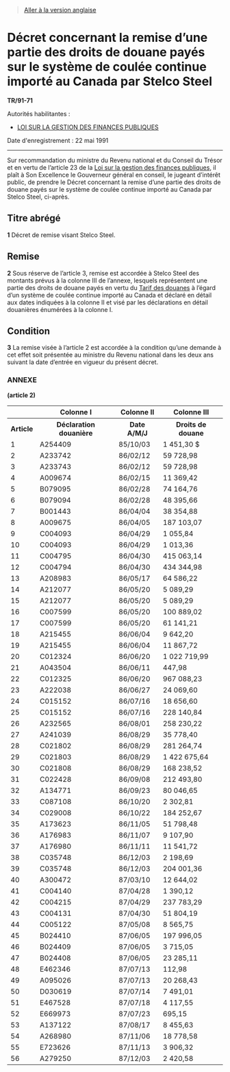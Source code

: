 > [Aller à la version anglaise](/en/Regulations/Statutory%20Instruments/91/71.md)

# Décret concernant la remise d’une partie des droits de douane payés sur le système de coulée continue importé au Canada par Stelco Steel

**TR/91-71**

Autorités habilitantes : 
- [LOI SUR LA GESTION DES FINANCES PUBLIQUES](/fr/Lois/Lois%20révisées%20du%20Canada/F/F-11.md)

Date d'enregistrement : 22 mai 1991

----------

Sur recommandation du ministre du Revenu national et du Conseil du Trésor et en vertu de l’article 23 de la [Loi sur la gestion des finances publiques](/fr/Lois/Lois%20révisées%20du%20Canada/F/F-11.md), il plaît à Son Excellence le Gouverneur général en conseil, le jugeant d’intérêt public, de prendre le Décret concernant la remise d’une partie des droits de douane payés sur le système de coulée continue importé au Canada par Stelco Steel, ci-après.




## Titre abrégé


**1** Décret de remise visant Stelco Steel.




## Remise


**2** Sous réserve de l’article 3, remise est accordée à Stelco Steel des montants prévus à la colonne III de l’annexe, lesquels représentent une partie des droits de douane payés en vertu du [Tarif des douanes](/fr/Lois/Lois%20du%20Canada/1997/ch.%2036.md) à l’égard d’un système de coulée continue importé au Canada et déclaré en détail aux dates indiquées à la colonne II et visé par les déclarations en détail douanières énumérées à la colonne I.




## Condition


**3** La remise visée à l’article 2 est accordée à la condition qu’une demande à cet effet soit présentée au ministre du Revenu national dans les deux ans suivant la date d’entrée en vigueur du présent décret.




### **ANNEXE** 
**(article 2)**
<table>
<tr>
<th></th>
<th>Colonne I</th>
<th>Colonne II</th>
<th>Colonne III</th>
</tr>
<tr>
<th>Article</th>
<th>Déclaration douanière</th>
<th>Date A/M/J</th>
<th>Droits de douane</th>
</tr>
<tr>
<td>1</td>
<td>A254409</td>
<td>85/10/03</td>
<td>1 451,30 $</td>
</tr>
<tr>
<td>2</td>
<td>A233742</td>
<td>86/02/12</td>
<td>59 728,98</td>
</tr>
<tr>
<td>3</td>
<td>A233743</td>
<td>86/02/12</td>
<td>59 728,98</td>
</tr>
<tr>
<td>4</td>
<td>A009674</td>
<td>86/02/15</td>
<td>11 369,42</td>
</tr>
<tr>
<td>5</td>
<td>B079095</td>
<td>86/02/28</td>
<td>74 164,76</td>
</tr>
<tr>
<td>6</td>
<td>B079094</td>
<td>86/02/28</td>
<td>48 395,66</td>
</tr>
<tr>
<td>7</td>
<td>B001443</td>
<td>86/04/04</td>
<td>38 354,88</td>
</tr>
<tr>
<td>8</td>
<td>A009675</td>
<td>86/04/05</td>
<td>187 103,07</td>
</tr>
<tr>
<td>9</td>
<td>C004093</td>
<td>86/04/29</td>
<td>1 055,84</td>
</tr>
<tr>
<td>10</td>
<td>C004093</td>
<td>86/04/29</td>
<td>1 013,36</td>
</tr>
<tr>
<td>11</td>
<td>C004795</td>
<td>86/04/30</td>
<td>415 063,14</td>
</tr>
<tr>
<td>12</td>
<td>C004794</td>
<td>86/04/30</td>
<td>434 344,98</td>
</tr>
<tr>
<td>13</td>
<td>A208983</td>
<td>86/05/17</td>
<td>64 586,22</td>
</tr>
<tr>
<td>14</td>
<td>A212077</td>
<td>86/05/20</td>
<td>5 089,29</td>
</tr>
<tr>
<td>15</td>
<td>A212077</td>
<td>86/05/20</td>
<td>5 089,29</td>
</tr>
<tr>
<td>16</td>
<td>C007599</td>
<td>86/05/20</td>
<td>100 889,02</td>
</tr>
<tr>
<td>17</td>
<td>C007599</td>
<td>86/05/20</td>
<td>61 141,21</td>
</tr>
<tr>
<td>18</td>
<td>A215455</td>
<td>86/06/04</td>
<td>9 642,20</td>
</tr>
<tr>
<td>19</td>
<td>A215455</td>
<td>86/06/04</td>
<td>11 867,72</td>
</tr>
<tr>
<td>20</td>
<td>C012324</td>
<td>86/06/20</td>
<td>1 022 719,99</td>
</tr>
<tr>
<td>21</td>
<td>A043504</td>
<td>86/06/11</td>
<td>447,98</td>
</tr>
<tr>
<td>22</td>
<td>C012325</td>
<td>86/06/20</td>
<td>967 088,23</td>
</tr>
<tr>
<td>23</td>
<td>A222038</td>
<td>86/06/27</td>
<td>24 069,60</td>
</tr>
<tr>
<td>24</td>
<td>C015152</td>
<td>86/07/16</td>
<td>18 656,60</td>
</tr>
<tr>
<td>25</td>
<td>C015152</td>
<td>86/07/16</td>
<td>228 140,84</td>
</tr>
<tr>
<td>26</td>
<td>A232565</td>
<td>86/08/01</td>
<td>258 230,22</td>
</tr>
<tr>
<td>27</td>
<td>A241039</td>
<td>86/08/29</td>
<td>35 778,40</td>
</tr>
<tr>
<td>28</td>
<td>C021802</td>
<td>86/08/29</td>
<td>281 264,74</td>
</tr>
<tr>
<td>29</td>
<td>C021803</td>
<td>86/08/29</td>
<td>1 422 675,64</td>
</tr>
<tr>
<td>30</td>
<td>C021808</td>
<td>86/08/29</td>
<td>168 238,52</td>
</tr>
<tr>
<td>31</td>
<td>C022428</td>
<td>86/09/08</td>
<td>212 493,80</td>
</tr>
<tr>
<td>32</td>
<td>A134771</td>
<td>86/09/23</td>
<td>80 046,65</td>
</tr>
<tr>
<td>33</td>
<td>C087108</td>
<td>86/10/20</td>
<td>2 302,81</td>
</tr>
<tr>
<td>34</td>
<td>C029008</td>
<td>86/10/22</td>
<td>184 252,67</td>
</tr>
<tr>
<td>35</td>
<td>A173623</td>
<td>86/11/05</td>
<td>51 798,48</td>
</tr>
<tr>
<td>36</td>
<td>A176983</td>
<td>86/11/07</td>
<td>9 107,90</td>
</tr>
<tr>
<td>37</td>
<td>A176980</td>
<td>86/11/11</td>
<td>11 541,72</td>
</tr>
<tr>
<td>38</td>
<td>C035748</td>
<td>86/12/03</td>
<td>2 198,69</td>
</tr>
<tr>
<td>39</td>
<td>C035748</td>
<td>86/12/03</td>
<td>204 001,36</td>
</tr>
<tr>
<td>40</td>
<td>A300472</td>
<td>87/03/10</td>
<td>12 644,02</td>
</tr>
<tr>
<td>41</td>
<td>C004140</td>
<td>87/04/28</td>
<td>1 390,12</td>
</tr>
<tr>
<td>42</td>
<td>C004215</td>
<td>87/04/29</td>
<td>237 783,29</td>
</tr>
<tr>
<td>43</td>
<td>C004131</td>
<td>87/04/30</td>
<td>51 804,19</td>
</tr>
<tr>
<td>44</td>
<td>C005122</td>
<td>87/05/08</td>
<td>8 565,75</td>
</tr>
<tr>
<td>45</td>
<td>B024410</td>
<td>87/06/05</td>
<td>197 996,05</td>
</tr>
<tr>
<td>46</td>
<td>B024409</td>
<td>87/06/05</td>
<td>3 715,05</td>
</tr>
<tr>
<td>47</td>
<td>B024408</td>
<td>87/06/05</td>
<td>23 285,11</td>
</tr>
<tr>
<td>48</td>
<td>E462346</td>
<td>87/07/13</td>
<td>112,98</td>
</tr>
<tr>
<td>49</td>
<td>A095026</td>
<td>87/07/13</td>
<td>20 268,43</td>
</tr>
<tr>
<td>50</td>
<td>D030619</td>
<td>87/07/14</td>
<td>7 491,01</td>
</tr>
<tr>
<td>51</td>
<td>E467528</td>
<td>87/07/18</td>
<td>4 117,55</td>
</tr>
<tr>
<td>52</td>
<td>E669973</td>
<td>87/07/23</td>
<td>695,15</td>
</tr>
<tr>
<td>53</td>
<td>A137122</td>
<td>87/08/17</td>
<td>8 455,63</td>
</tr>
<tr>
<td>54</td>
<td>A268980</td>
<td>87/11/06</td>
<td>18 778,58</td>
</tr>
<tr>
<td>55</td>
<td>E723626</td>
<td>87/11/13</td>
<td>3 906,32</td>
</tr>
<tr>
<td>56</td>
<td>A279250</td>
<td>87/12/03</td>
<td>2 420,58</td>
</tr>
</table>


